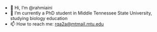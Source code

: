 - 👋 Hi, I’m @rahmiaini
- 🌱 I’m currently a PhD student in Middle Tennessee State University, studying biology education
- 📫 How to reach me: rqa2a@mtmail.mtu.edu

<!---
rahmiaini/rahmiaini is a ✨ special ✨ repository because its `README.md` (this file) appears on your GitHub profile.
You can click the Preview link to take a look at your changes.
--->
